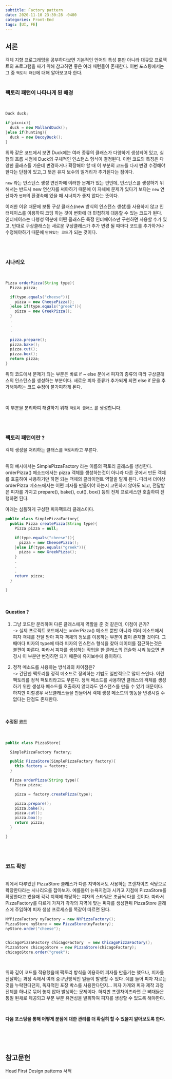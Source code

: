 ```yaml
---
subtitle: Factory pattern
date: 2020-11-10 23:30:28 -0400
categories: Front-End 
tags: [UI, FE]
---
```


## 서론
객체 지향 프로그래밍을 공부하다보면 기본적인 언어의 특성 뿐만 아니라 대규모 프로젝트의 프로그램을 짜기 위해 참고하면 좋은 여러 패턴들이 존재한다. 이번 포스팅에서는 그 중 `팩토리 패턴`에 대해 알아보고자 한다.
<br><br>

### 팩토리 패턴이 나타나게 된 배경
<br>

```java
Duck duck;

if(picnic){
  duck = new MallardDuck();
}else if(hunting){
  duck = new DecoyDuck();
}
```

위와 같은 코드에서 보면 Duck에는 여러 종류의 클래스가 다양하게 생성되어 있고, 실행의 흐름 시점에 Duck의 구체적인 인스턴스 형식이 결정된다. 이런 코드의 특징은 다양한 클래스들 가운데 변경하거나 확장해야 할 때 이 부분의 코드를 다시 변경 수정해야한다는 단점이 있고,그 뜻은 유지 보수의 일거리가 추가된다는 점이다. 
<br>

`new` 라는 인스턴스 생성 연산자에 이러한 문제가 있는 편인데, 인스턴스를 생성하기 위해서는 반드시 new 연산자를 써야하기 때문에 이 자체에 문제가 있다기 보다는 `new` 연산자가 `변화`의 환경속에 있을 때 시너지가 좋지 않다는 뜻이다.
<br>

이러한 이유 때문에 보통 구상 클래스(new 방식의 인스턴스 생성)를 사용하지 않고 인터페이스를 이용하여 코딩 하는 것이 변화에 더 민첩하게 대응할 수 있는 코드가 된다. 인터페이스는 다형성 덕분에 어떤 클래스든 특정 인터페이스만 구현하면 사용할 수가 있고, 반대로 구상클래스는 새로운 구상클래스가 추가 변경 될 때마다 코드를 추가하거나 수정해야하기 때문에 `닫혀있는 코드`가 되는 것이다.

<br><br>

### 시나리오
<br>

```java
Pizza orderPizza(String type){
  Pizza pizza;

  if(type.equals("cheese")){
    pizza = new CheesePizza();
  }else if(type.equals("greek")){
    pizza = new GreekPizza();
  }
  .
  .
  .

  pizza.prepare();
  pizza.bake();
  pizza.cut();
  pizza.box();
  return pizza;
}

```

위의 코드에서 문제가 되는 부분은 바로 if ~ else 문에서 피자의 종류의 따라 구상클래스의 인스턴스를 생성하는 부분이다. 새로운 피자 종류가 추가되게 되면 else if 문을 추가해야하는 코드 수정이 불가피하게 된다.

<br>

이 부분을 분리하여 해결하기 위해 `팩토리 클래스` 를 생성합니다.

<br><br>

### 팩토리 패턴이란 ?

객체 생성을 처리하는 클래스를 `팩토리`라고 부른다. 

<br>
위의 예시에서는 SimplePizzaFactory 라는 이름의 팩토리 클래스를 생성한다.
orderPizza() 메소드에서는 pizza 객체를 생성하는것이 아니라 다른 곳에서 만든 객체를 호출하여 사용하기만 하면 되는 객체의 클라이언트 역할을 맡게 된다. 따라서 더이상 orderPizza 메소드에서는 어떤 피자를 만들어야 하는지 고민하지 않아도 되고, 전달받은 피자를 가지고 prepare(), bake(), cut(), box() 등의 전체 프로세스만 호출하여 진행하면 된다.

아래는 심플하게 구성한 피자팩토리 클래스이다.

```java
public class SimplePizzaFactory{
  public Pizza createPizza(String type){
    Pizza pizza = null;

    if(type.equals("cheese")){
      pizza = new CheesePizza();
    }else if(type.equals("greek")){
      pizza = new GreekPizza();
    }
    .
    .
    .
    return pizza;
  }
  
}
```

<br>

#### Question ?
1. 그냥 코드만 분리하여 다른 클래스에게 역할을 준 것 같은데, 이점이 큰가?<br>
  -> 실제 프로젝트 코드에서는 orderPizza() 메소드 뿐만 아니라 여러 메소드에서 피자 객체를 전달 받아 피자 객체의 정보를 이용하는 부분이 많이 존재할 것이다. 그때마다 피자의 type에 따라 피자의 인스턴스 형식을 찾아 데이터를 접근하는것은 불편이 따른다. 따라서 피자를 생성하는 작업을 한 클래스의 캡슐화 시켜 놓으면 변경시 이 부분만 변경하면 되기 때문에 유지보수에 용이하다.

1. 정적 메소드를 사용하는 방식과의 차이점은? <br>
  -> 간단한 팩토리를 정적 메소드로 정의하는 기법도 일반적으로 많이 쓰인다. 이런 팩토리를 정적 팩토리라고도 부른다. 정적 메소드를 사용하면 클래스의 객체를 생성하기 위한 생성자 메소드를 호출하지 않더라도 인스턴스를 만들 수 있기 때문이다. 하지만 이럴경우 서브클래스들을 만들어서 객체 생성 메소드의 행동을 변경시킬 수 없다는 단점도 존재한다.

<br>

#### 수정된 코드

<br>

```java
public class PizzaStore{

  SimplePizzaFactory factory;

  public PizzaStore(SimplePizzaFactory factory){
    this.factory = factory;
  }

  Pizza orderPizza(String type){
    Pizza pizza;

    pizza = factory.createPizza(type);

    pizza.prepare();
    pizza.bake();
    pizza.cut();
    pizza.box();
    return pizza;
  }

}

```
<br>
<br>

### 코드 확장
<br>
위에서 다루었던 PizzaStore 클래스가 다른 지역에서도 사용하는 프랜차이즈 식당으로 확장한다라는 시나리오를 잡아보자. 예를들어 뉴욕지점과 시카고 지점에 PizzaStore를 확장한다고 봤을때 각각 지역에 해당하는 피자의 스타일은 조금씩 다를 것이다. 따라서 PizzaFactory를 다르게 가져가 각각의 지역에 맞는 피자를 생성한뒤 PizzaStore 클래스에 주입하여 피자 생성 프로세스를 똑같이 따르면 돤다.
<br>

```java
NYPizzaFactory nyFactory = new NYPizzaFactory();
PizzaStore nyStore = new PizzaStore(nyFactory);
nyStore.order("cheese");


ChicagoPizzaFactory chicagoFactory  = new ChicagoPizzaFactory();
PizzaStore chicagoStore = new PizzaStore(chicagoFactory);
chicagoStore.order("greek");
```
<br>


위와 깉이 코드를 적용했을때 팩토리 방식을 이용하여 피자를 만들기는 했으나, 피자를 전달하는 과정 속에서 여러 중구난방적인 일들이 발생할 수 있다 .예를 들어 피자 자르는 것을 누락한다던지, 독자적인 포장 박스를 사용한다던지... 피자 가게와 피자 제작 과정 전체를 하나로 묶어 놓지 않아 발생하는 문제이다. 하지만 프랜차이즈라면 큰 뼈대들은 통일 된채로 제공되고 부분 부분 유연성을 발휘하여 피자를 생성할 수 있도록 해야한다.

<br>

**다음 포스팅을 통해 어떻게 분점에 대한 관리를 더 확실히 할 수 있을지 알아보도록 한다.**

<br>
<br>
<br>

## 참고문헌 

Head First Design patterns 서적

